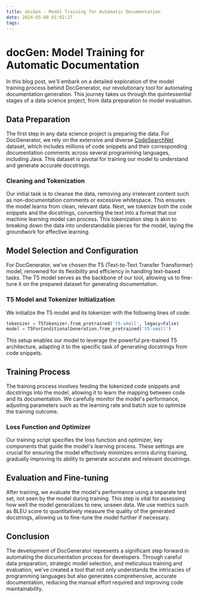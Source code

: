 ```yaml
---
title: docGen - Model Training for Automatic Documentation
date: 2024-03-08 01:02:27
tags:
---
```


# docGen: Model Training for Automatic Documentation

In this blog post, we'll embark on a detailed exploration of the model training process behind DocGenerator, our revolutionary tool for automating documentation generation. This journey takes us through the quintessential stages of a data science project, from data preparation to model evaluation.

## Data Preparation

The first step in any data science project is preparing the data. For DocGenerator, we rely on the extensive and diverse [CodeSearchNet](https://github.com/github/CodeSearchNet)
 dataset, which includes millions of code snippets and their corresponding documentation comments across several programming languages, including Java. This dataset is pivotal for training our model to understand and generate accurate docstrings.

### Cleaning and Tokenization

Our initial task is to cleanse the data, removing any irrelevant content such as non-documentation comments or excessive whitespace. This ensures the model learns from clean, relevant data. Next, we tokenize both the code snippets and the docstrings, converting the text into a format that our machine learning model can process. This tokenization step is akin to breaking down the data into understandable pieces for the model, laying the groundwork for effective learning.


## Model Selection and Configuration

For DocGenerator, we've chosen the T5 (Text-to-Text Transfer Transformer) model, renowned for its flexibility and efficiency in handling text-based tasks. The T5 model serves as the backbone of our tool, allowing us to fine-tune it on the prepared dataset for generating documentation.

### T5 Model and Tokenizer Initialization

We initialize the T5 model and its tokenizer with the following lines of code:

``` python
tokenizer = T5Tokenizer.from_pretrained('t5-small', legacy=False)
model = T5ForConditionalGeneration.from_pretrained('t5-small')
```
This setup enables our model to leverage the powerful pre-trained T5 architecture, adapting it to the specific task of generating docstrings from code snippets.

## Training Process

The training process involves feeding the tokenized code snippets and docstrings into the model, allowing it to learn the mapping between code and its documentation. We carefully monitor the model's performance, adjusting parameters such as the learning rate and batch size to optimize the training outcome.

### Loss Function and Optimizer

Our training script specifies the loss function and optimizer, key components that guide the model's learning process. These settings are crucial for ensuring the model effectively minimizes errors during training, gradually improving its ability to generate accurate and relevant docstrings.

## Evaluation and Fine-tuning

After training, we evaluate the model's performance using a separate test set, not seen by the model during training. This step is vital for assessing how well the model generalizes to new, unseen data. We use metrics such as BLEU score to quantitatively measure the quality of the generated docstrings, allowing us to fine-tune the model further if necessary.

## Conclusion

The development of DocGenerator represents a significant step forward in automating the documentation process for developers. Through careful data preparation, strategic model selection, and meticulous training and evaluation, we've created a tool that not only understands the intricacies of programming languages but also generates comprehensive, accurate documentation, reducing the manual effort required and improving code maintainability.
